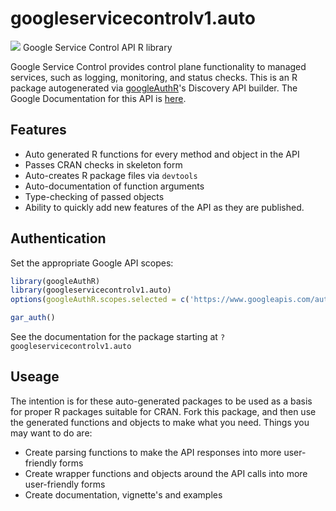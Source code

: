 # googleservicecontrolv1.auto
![](http://www.google.com/images/icons/product/search-32.gif)
Google Service Control API R library

Google Service Control provides control plane functionality to managed services, such as logging, monitoring, and status checks.
This is an R package autogenerated via [googleAuthR](http://code.markedmondson.me/googleAuthR)'s Discovery API builder. 
The Google Documentation for this API is [here](https://cloud.google.com/service-control/).

## Features 
 * Auto generated R functions for every method and object in the API
 * Passes CRAN checks in skeleton form
 * Auto-creates R package files via `devtools`
 * Auto-documentation of function arguments
 * Type-checking of passed objects
 * Ability to quickly add new features of the API as they are published.

## Authentication
Set the appropriate Google API scopes:

```r
library(googleAuthR)
library(googleservicecontrolv1.auto)
options(googleAuthR.scopes.selected = c('https://www.googleapis.com/auth/cloud-platform', 'https://www.googleapis.com/auth/servicecontrol'))

gar_auth()
```
 See the documentation for the package starting at `?googleservicecontrolv1.auto`
## Useage
The intention is for these auto-generated packages to be used as a basis for proper R packages suitable for CRAN.
Fork this package, and then use the generated functions and objects to make what you need.
Things you may want to do are:
* Create parsing functions to make the API responses into more user-friendly forms
* Create wrapper functions and objects around the API calls into more user-friendly forms
* Create documentation, vignette's and examples

